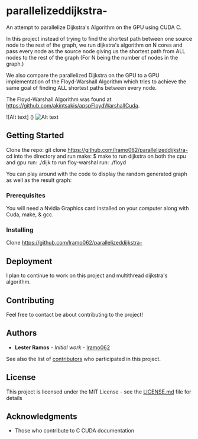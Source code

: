 # parallelizeddijkstra-
An attempt to parallelize Dijkstra's Algorithm on the GPU using CUDA C.

In this project instead of trying to find the shortest path between one source node to the rest of the graph,
we run dijkstra's algorithm on N cores and pass every node as the source node giving us the shortest path from ALL nodes
to the rest of the graph (For N being the number of nodes in the graph.)

We also compare the parallelized Dijkstra on the GPU to a GPU implementation of the Floyd-Warshall Algorithm which
tries to achieve the same goal of finding ALL shortest paths between every node. 

The Floyd-Warshall Algorithm was found at https://github.com/akintsakis/apspFloydWarshallCuda.


![Alt text] ()
![Alt text]()


## Getting Started

Clone the repo: git clone https://github.com/lramo062/parallelizeddijkstra-
cd into the directory and run make: $ make
to run dijkstra on both the cpu and gpu run: ./dijk
to run floy-warshal run: ./floyd

You can play around with the code to display the random generated graph as well as the result graph:




### Prerequisites

You will need a Nvidia Graphics card installed on your computer along with Cuda, make, & gcc.


### Installing

Clone https://github.com/lramo062/parallelizeddijkstra-


## Deployment

I plan to continue to work on this project and multithread dijkstra's algorithm.


## Contributing

Feel free to contact be about contributing to the project!

## Authors

* **Lester Ramos** - *Initial work* - [lramo062](https://github.com/lramo062)

See also the list of [contributors](https://github.com/lramo062/parallelizeddijkstra-/contributors) who participated in this project.

## License

This project is licensed under the MIT License - see the [LICENSE.md](LICENSE.md) file for details

## Acknowledgments

* Those who contribute to C CUDA documentation
